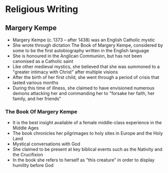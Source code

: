 # Religious Writing

## Margery Kempe

- Margery Kempe (c. 1373 – after 1438) was an English Catholic mystic
- She wrote through dictation The Book of Margery Kempe, considered by some to be the first autobiography written in the English language
- She is honoured in the Anglican Communion, but has not been canonised as a Catholic saint
- Like other medieval mystics, she believed that she was summoned to a "greater intimacy with Christ" after multiple visions
- After the birth of her first child, she went through a period of crisis that lasted various months
- During this time of illness, she claimed to have envisioned numerous demons attacking her and commanding her to "forsake her faith, her family, and her friends"

### The Book Of Margery Kempe

- It is the best insight available of a female middle-class experience in the Middle Ages
- The book chronicles her pilgrimages to holy sites in Europe and the Holy Land
- Mystical conversations with God
- She claimed to be present at key biblical events such as the Nativity and the Crucifixion
- In the book she refers to herself as "this creature" in order to display humility before God